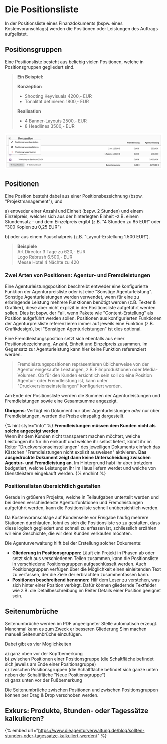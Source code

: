 # Die Positionsliste

In der Positionsliste eines Finanzdokuments \(bspw. eines Kostenvoranschlags\) werden die Positionen oder Leistungen des Auftrags aufgelistet. 

## Positionsgruppen

Eine Positionsliste besteht aus beliebig vielen Positionen, welche in Positionsgruppen gegliedert sind.  

> **Ein Beispiel:**
>
> **Konzeption**
>
> * Shooting Keyvisuals 4200,- EUR
> * Tonalität definieren 1800,- EUR
>
> **Realisation**
>
> * 4 Banner-Layouts 2500,- EUR
> * 8 Headlines 3500,- EUR

![Positionsgruppen k&#xF6;nnen dupliziert, gel&#xF6;scht und per Drag &amp; Drop sortiert werden.](../../../.gitbook/assets/bildschirmfoto-2020-03-07-um-14.55.38.png)

## Positionen

Eine Position besteht dabei aus einer Positionsbezeichnung \(bspw. "Projektmanagement"\), und 

a\) entweder einer Anzahl und Einheit \(bspw. 2 Stunden\) und einem Einzelpreis, welcher sich aus der hinterlegten Einheit -z.B. einem Stundensatz - und dem Einzelpreis ergibt \(z.B. "4 Stunden zu 85 EUR" oder "300 Kopien zu 0,25 EUR"\)

b\) oder aus einem Pauschalpreis \(z.B. "Layout-Erstellung 1.500 EUR"\).

> **Beispiele**  
> Art Director 3 Tage zu 620,- EUR  
> Logo Rebrush 6.500,- EUR  
> Messe Hotel 4 Nächte zu 420

### Zwei Arten von Positionen: **Agentur-** und **Fremdleistungen**

Eine Agenturleistungsposition beschreibt entweder eine konfigurierte Funktion der Agenturpreisliste oder ist eine "Sonstige Agenturleistung". Sonstige Agenturleistungen werden verwendet, wenn für eine zu erbringende Leistung mehrere Funktionen benötigt werden \(z.B. Texter & Grafiker\), diese aber nicht explizit in der Positionsliste aufgeführt werden sollen. Dies ist bspw. der Fall, wenn Pakete wie "Content-Erstellung" als Position aufgeführt werden sollen. Positionen aus konfigurierten Funktionen der Agenturpreisliste referenzieren immer auf jeweils eine Funktion \(z.B. Grafikdesign\), bei "Sonstigen Agenturleistungen" ist dies optional.

Eine Fremdleistungsposition setzt sich ebenfalls aus einer Positionsbezeichnung, Anzahl, Einheit und Einzelpreis zusammen. Im Gegensatz zur Agenturleistung kann hier keine Funktion referenziert werden.

> Fremdleistungspositionen repräsentieren üblicherweise von der Agentur eingekaufte Leistungen, z.B. Filmproduktionen oder Media-Volumen. Ob für den Kunden ersichtlich sein soll ob eine Position Agentur- oder Fremdleistung ist, kann unter "Druckversionseinstellungen" konfiguriert werden.

Am Ende der Positionsliste werden die Summen der Agenturleistungen und Fremdleistungen sowie eine Gesamtsumme angezeigt.

**Übrigens**: Verfügt ein Dokument nur über Agenturleistungen _oder_ nur über Fremdleistungen, werden die Preise einspaltig dargestellt.

{% hint style="info" %}
**Fremdleistungen müssen dem Kunden nicht als solche angezeigt werden**  
Wenn ihr dem Kunden nicht transparent machen möchtet, welche Leistungen ihr für ihn einkauft und welche ihr selbst liefert, könnt ihr im Reiter "Druckversionseinstellungen" des jeweiligen Dokuments einfach das Kästchen "Fremdleistungen nicht explizit ausweisen" aktivieren. **Das ausgedruckte Dokument zeigt dann keine Unterscheidung zwischen Agentur- und Fremdleistung an**. Im Hintergrund habt ihr aber trotzdem budgetiert, welche Leistungen ihr im Haus liefern werdet und welche von Dienstleistern eingekauft werden.
{% endhint %}

### Positionslisten übersichtlich gestalten

Gerade in größeren Projekte, welche in Teilaufgaben unterteilt werden und bei denen verschiedenste Agenturfunktionen und Fremdleistungen aufgeführt werden, kann die Positionsliste schnell unübersichtlich werden.

Da Kostenvoranschläge auf Kundenseite vor Freigabe häufig mehrere Stationen durchlaufen, lohnt es sich die Positionsliste so zu gestalten, dass diese logisch gegliedert und schnell zu erfassen ist, schliesslich erzählen wir eine Geschichte, die wir dem Kunden verkaufen möchten.

Die Agenturverwaltung hilft bei der Erstellung solcher Dokumente:

* **Gliederung in Positionsgruppen:** Läuft ein Projekt in Phasen ab oder setzt sich aus verschiedenen Teilen zusammen, kann die Positionsliste in verschiedene Positionsgruppen aufgeschlüsselt werden.  Auch Positionsgruppen verfügen über die Möglichkeit einen einleitenden Text zu verfassen, der die Ziele der erbrachten zusammenfassen kann.
* **Positionen beschreibend benennen:** Hilf dem Leser zu verstehen, was sich hinter einer Position verbirgt. Dafür können gliedernde Textfelder wie z.B. die Detailbeschreibung im Reiter Details einer Position geeignet sein.

## Seitenumbrüche

Seitenumbrüche werden im PDF angeeigneter Stelle automatisch erzeugt. Manchmal kann es zum Zweck er besseren Gliederung Sinn machen manuell Seitenumbrüche einzufügen. 

Dabei gibt es vier Möglichkeiten

a\) ganz oben vor der Kopfbemerkung  
b\) zwischen Positionen einer Positionsgruppe \(die Schaltfläche befindet sich jeweils am Ende einer Positionsgruppe\)  
c\) zwischen Positionsgruppen \(die Schaltfläche befindet sich ganze unten neben der Schaltfläche "Neue Positionsgruppe"\)  
d\) ganz unten vor der Fußbemerkung

Die Seitenumbrüche zwischen Positionen und zwischen Positionsgruppen können per Drag & Drop verschoben werden.

## Exkurs: Produkte, Stunden- oder Tagessätze kalkulieren?

{% embed url="https://www.dieagenturverwaltung.de/blog/sollten-stunden-oder-tagessatze-kalkuliert-werden/" %}






